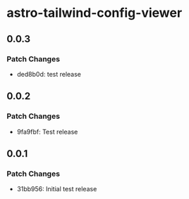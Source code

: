 # astro-tailwind-config-viewer

## 0.0.3

### Patch Changes

- ded8b0d: test release

## 0.0.2

### Patch Changes

- 9fa9fbf: Test release

## 0.0.1

### Patch Changes

- 31bb956: Initial test release
